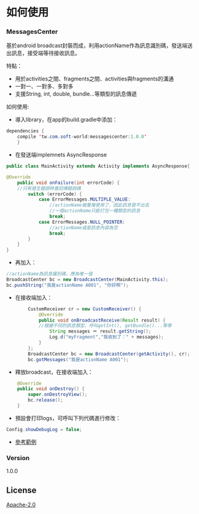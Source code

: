 # 如何使用
### MessagesCenter
基於android broadcast封裝而成，利用actionName作為訊息識別碼，發送端送出訊息，接受端等待接收訊息。

特點：
  - 用於activities之間、fragments之間、activities與fragments的溝通
  - 一對一、一對多、多對多
  - 支援String, int, double, bundle...等類型的訊息傳遞

如何使用:
  - 導入library，在app的build.gradle中添加：
```Java
dependencies {
    compile 'tw.com.soft-world:messagescenter:1.0.0'
    }
```
  - 在發送端implemnets AsyncResponse
```Java
public class MainActivity extends Activity implements AsyncResponse{

@Override
    public void onFailure(int errorCode) {
    //只有發生錯誤時會回傳錯誤碼
        switch (errorCode) {
            case ErrorMessages.MULTIPLE_VALUE:
                //actionName被重複使用了，因此訊息發不出去
                //一個actionName只能打包一種類型的訊息
                break;
            case ErrorMessages.NULL_POINTER:
                //actionName或是訊息內容為空
                break;
        }
    }
}
```
  - 再加入：
```Java
//actionName為訊息識別碼，應為唯一值
BroadcastCenter bc = new BroadcastCenter(MainActivity.this);
bc.pushString("我是actionName A001", "你好啊");
```
  - 在接收端加入：
```Java
        CustomReceiver cr = new CustomReceiver() {
            @Override
            public void onBroadcastReceive(Result result) {
            //根據不同的訊息類型，呼叫getInt(), getBundle()...等等
                String messages ＝ result.getString();
                Log.d("myFragment","我收到了：" + messages);
            }
        };
        BroadcastCenter bc = new BroadcastCenter(getActivity(), cr);
        bc.gotMessages("我是actionName A001");
```
  - 釋放broadcast，在接收端加入：
```Java
    @Override
    public void onDestroy() {
        super.onDestroyView();
        bc.release();
    }
```
  - 預設會打印logs，可呼叫下列代碼進行修改：
```Java
Config.showDebugLog = false;
```
  - [參考範例][github_MessagesCenter_sample]

### Version
1.0.0

License
----
[Apache-2.0]


[//]: # (These are reference links used in the body of this note and get stripped out when the markdown processor does its job. There is no need to format nicely because it shouldn't be seen. Thanks SO - http://stackoverflow.com/questions/4823468/store-comments-in-markdown-syntax)


   [Apache-2.0]: <https://opensource.org/licenses/Apache-2.0>
   [github_MessagesCenter_sample]: <https://github.com/PlatformTech/API/tree/master/app/src/main/java/tw/com/softworld/api>
